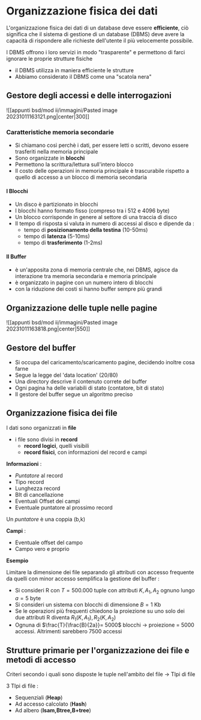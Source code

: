 # Organizzazione fisica dei dati

L'organizzazione fisica dei dati di un database deve essere **efficiente**, ciò significa che il sistema di gestione di un database (DBMS) deve avere la capacità di rispondere alle richieste dell'utente il più velocemente possibile.

I DBMS offrono i loro servizi in modo "trasparente" e permettono di farci ignorare le proprie strutture fisiche 
- il DBMS utilizza in maniera efficiente le strutture
- Abbiamo considerato il DBMS come una "scatola nera"

## Gestore degli accessi e delle interrogazioni

![[appunti bsd/mod ii/immagini/Pasted image 20231011163121.png|center|300]]

### Caratteristiche memoria secondarie

- Si chiamano così perchè i dati, per essere letti o scritti, devono essere trasferiti nella memoria principale
- Sono organizzate in **blocchi**
- Permettono la scrittura/lettura sull'intero blocco
- Il costo delle operazioni in memoria principale è trascurabile rispetto a quello di accesso a un blocco di memoria secondaria

#### I Blocchi

- Un disco è partizionato in blocchi
- I blocchi hanno formato fisso (compreso tra i 512 e 4096 byte)
- Un blocco corrisponde in genere al settore di una traccia di disco
- Il tempo di risposta si valuta in numero di accessi al disco e dipende da :
	- tempo di **posizionamento della testina** (10-50ms)
	- tempo di **latenza** (5-10ms)
	- tempo di **trasferimento** (1-2ms)

#### Il Buffer

- è un'apposita zona di memoria centrale che, nei DBMS, agisce da interazione tra memoria secondaria e memoria principale
- è organizzato in pagine con un numero intero di blocchi
- con la riduzione dei costi si hanno buffer sempre più grandi
## Organizzazione delle tuple nelle pagine

![[appunti bsd/mod ii/immagini/Pasted image 20231011163818.png|center|550]]

## Gestore del buffer

- Si occupa del caricamento/scaricamento pagine, decidendo inoltre cosa farne
- Segue la legge del 'data location' (20/80)
- Una directory descrive il contenuto correte del buffer
- Ogni pagina ha delle variabili di stato (contatore, bit di stato)
- Il gestore del buffer segue un algoritmo preciso

## Organizzazione fisica dei file

I dati sono organizzati in **file**
- i file sono divisi in **record**
	- **record logici**, quelli visibili
	- **record fisici**, con informazioni del record e campi

**Informazioni** : 
- _Puntatore_ al record
- Tipo record
- Lunghezza record
- BIt di cancellazione
- Eventuali Offset dei campi
- Eventuale puntatore al prossimo record

Un _puntatore_ è una coppia (b,k)

**Campi** :
- Eventuale offset del campo
- Campo vero e proprio

**Esempio** 

Limitare la dimensione dei file separando gli attributi con accesso frequente da quelli con minor accesso semplifica la gestione del buffer :

- Si consideri R con $T=500.000$ tuple con attributi $K,A_1,A_2$ ognuno lungo $a=5$ byte
- Si consideri un sistema con blocchi di dimensione $B=1$ Kb
- Se le operazioni più frequenti chiedono la proiezione su uno solo dei due attributi R diventa $R_1(K,A_1),R_2(K,A_2)$
- Ognuna di $\frac{T}{\frac{B}{2a}}= 5000$ blocchi -> proiezione = 5000 accessi. Altrimenti sarebbero 7500 accessi

## Strutture primarie per l'organizzazione dei file e metodi di accesso

Criteri secondo i quali sono disposte le tuple nell'ambito del file -> TIpi di file

3 TIpi di file : 
- Sequenziali (**Heap**)
- Ad accesso calcolato (**Hash**)
- Ad albero (**Isam,Btree,B+tree**)

